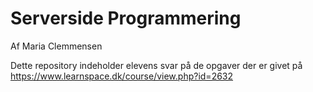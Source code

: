 # Serverside Programmering
Af Maria Clemmensen

Dette repository indeholder elevens svar på de opgaver der er givet på https://www.learnspace.dk/course/view.php?id=2632